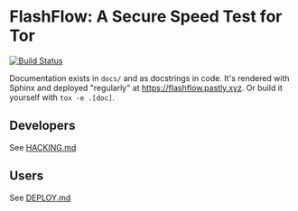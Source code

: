 # FlashFlow: A Secure Speed Test for Tor

[![Build Status](https://travis-ci.org/pastly/flashflow.svg?branch=master)](https://travis-ci.org/pastly/flashflow)

Documentation exists in `docs/` and as docstrings in code. It's rendered with
Sphinx and deployed "regularly" at <https://flashflow.pastly.xyz>. Or build it
yourself with `tox -e .[doc]`.

## Developers

See [HACKING.md](docs/HACKING.md)

## Users

See [DEPLOY.md](docs/DEPLOY.md)

